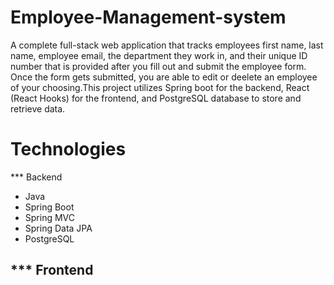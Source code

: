# Employee-Management-system
A complete full-stack web application that tracks employees first name, last name, employee email, the department they work in, and their unique ID number that is provided after you fill out and submit the employee form. Once the form gets submitted, you are able to edit or deelete an employee of your choosing.This project utilizes Spring boot for the backend, React (React Hooks) for the frontend, and PostgreSQL database to store and retrieve data.

# Technologies
*** Backend
- Java
- Spring Boot
- Spring MVC
- Spring Data JPA
- PostgreSQL

*** Frontend
- 

